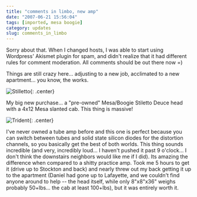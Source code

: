 ```yaml
---
title: "comments in limbo, new amp"
date: "2007-06-21 15:56:04"
tags: [imported, mesa boogie]
category: updates
slug: comments_in_limbo
---
```


Sorry about that. When I changed hosts, I was able to start using Wordpress' Akismet plugin for spam, and didn't realize that it had different rules for comment moderation. All comments should be out there now =)

Things are still crazy here... adjusting to a new job, acclimated to a new apartment... you know, the works.

![Stilletto]({filename}/images/2007/stilettodeucelogo.gif){: .center}

My big new purchase... a "pre-owned" Mesa/Boogie Stiletto Deuce head with a 4x12 Mesa slanted cab. This thing is massive!

![Trident]({filename}/images/2007/stilettotridentfnt-sm2006.gif){: .center}

I've never owned a tube amp before and this one is perfect because you can switch between tubes and solid state silicon diodes for the distortion channels, so you basically get the best of both worlds. This thing sounds incredible (and very, incredibly loud... I haven't pushed it past 9 o'clock... I don't think the downstairs neighbors would like me if I did). Its amazing the difference when compared to a shitty practice amp. Took me 5 hours to get it (drive up to Stockton and back) and nearly threw out my back getting it up to the apartment (Daniel had gone up to Lafayette, and we couldn't find anyone around to help -- the head itself, while only 8"x8"x36" weighs probably 50+lbs... the cab at least 100+lbs), but it was entirely worth it.
